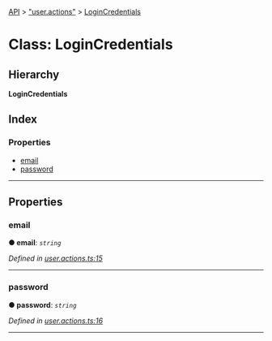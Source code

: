 [API](../README.md) > ["user.actions"](../modules/_user_actions_.md) > [LoginCredentials](../classes/_user_actions_.logincredentials.md)

# Class: LoginCredentials

## Hierarchy

**LoginCredentials**

## Index

### Properties

* [email](_user_actions_.logincredentials.md#email)
* [password](_user_actions_.logincredentials.md#password)

---

## Properties

<a id="email"></a>

###  email

**● email**: *`string`*

*Defined in [user.actions.ts:15](https://github.com/authumn/authumn-angular/blob/04acefe/projects/authumn-angular/src/user/user.actions.ts#L15)*

___
<a id="password"></a>

###  password

**● password**: *`string`*

*Defined in [user.actions.ts:16](https://github.com/authumn/authumn-angular/blob/04acefe/projects/authumn-angular/src/user/user.actions.ts#L16)*

___

